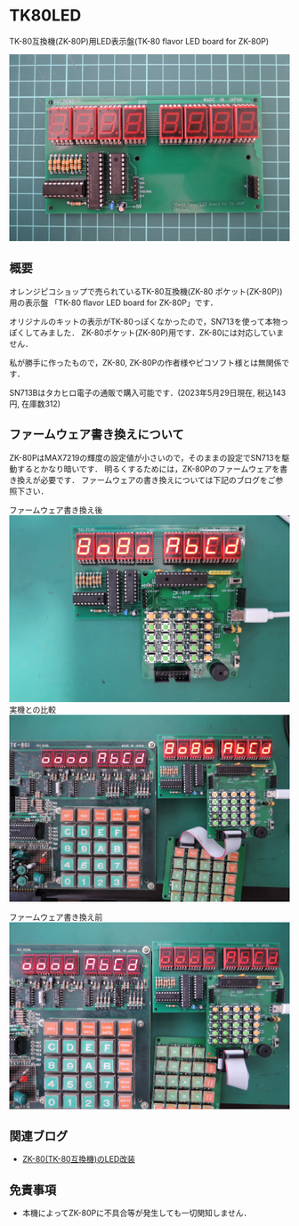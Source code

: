 # TK80LED
TK-80互換機(ZK-80P)用LED表示盤(TK-80 flavor LED board for ZK-80P)

![](images/title.jpg)

## 概要
オレンジピコショップで売られているTK-80互換機(ZK-80 ポケット(ZK-80P))用の表示盤
「TK-80 flavor LED board for ZK-80P」です．

オリジナルのキットの表示がTK-80っぽくなかったので，SN713を使って本物っぽくしてみました．
ZK-80ポケット(ZK-80P)用です．ZK-80には対応していません．

私が勝手に作ったもので，ZK-80, ZK-80Pの作者様やピコソフト様とは無関係です．

SN713Bはタカヒロ電子の通販で購入可能です．(2023年5月29日現在, 税込143円, 在庫数312)

## ファームウェア書き換えについて
ZK-80PはMAX7219の輝度の設定値が小さいので，そのままの設定でSN713を駆動するとかなり暗いです．
明るくするためには，ZK-80Pのファームウェアを書き換えが必要です．
ファームウェアの書き換えについては下記のブログをご参照下さい．

ファームウェア書き換え後
![](images/3.jpg)
実機との比較
![](images/4.jpg)

ファームウェア書き換え前
![](images/5.jpg)

## 関連ブログ
 - [ZK-80(TK-80互換機)のLED改装](https://blog.goo.ne.jp/tk-80/e/5548a42761d789a6131d8d7753d236a3)

## 免責事項
- 本機によってZK-80Pに不具合等が発生しても一切関知しません．
